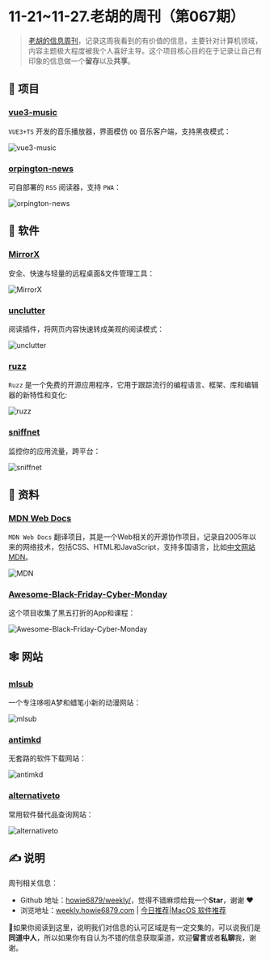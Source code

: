 # 11-21~11-27.老胡的周刊（第067期）

> [老胡的信息周刊](https://weekly.howie6879.com/)，记录这周我看到的有价值的信息，主要针对计算机领域，内容主题极大程度被我个人喜好主导。这个项目核心目的在于记录让自己有印象的信息做一个**留存**以及**共享**。

## 🎯 项目

### [vue3-music](https://github.com/SmallRuralDog/vue3-music)

`VUE3+TS` 开发的音乐播放器，界面模仿 `QQ` 音乐客户端，支持黑夜模式：

![vue3-music](https://images-1252557999.file.myqcloud.com/uPic/vue3-music.png)

### [orpington-news](https://github.com/frysztak/orpington-news)

可自部署的 `RSS` 阅读器，支持 `PWA`：

![orpington-news](https://images-1252557999.file.myqcloud.com/uPic/orpington-news.png)

## 🤖 软件

### [MirrorX](https://github.com/MirrorX-Desktop/MirrorX)

安全、快速与轻量的远程桌面&文件管理工具：

![MirrorX](https://images-1252557999.file.myqcloud.com/uPic/MirrorX.png)

### [unclutter](https://github.com/lindylearn/unclutter)

阅读插件，将网页内容快速转成美观的阅读模式：

![unclutter](https://images-1252557999.file.myqcloud.com/uPic/unclutter.png)

### [ruzz](https://github.com/vlts1/ruzz)

`Ruzz` 是一个免费的开源应用程序，它用于跟踪流行的编程语言、框架、库和编辑器的新特性和变化:

![ruzz](https://images-1252557999.file.myqcloud.com/uPic/ruzz.jpg)

### [sniffnet](https://github.com/GyulyVGC/sniffnet)

监控你的应用流量，跨平台：

![sniffnet](https://images-1252557999.file.myqcloud.com/uPic/sniffnet.jpg)

## 👀 资料

### [MDN Web Docs](https://github.com/mdn/translated-content)

`MDN Web Docs` 翻译项目，其是一个Web相关的开源协作项目，记录自2005年以来的网络技术，包括CSS、HTML和JavaScript，支持多国语言，比如[中文网站MDN](https://developer.mozilla.org/zh-CN/)。

![MDN](https://images-1252557999.file.myqcloud.com/uPic/MDN.jpg)

### [Awesome-Black-Friday-Cyber-Monday](https://github.com/trungdq88/Awesome-Black-Friday-Cyber-Monday)

这个项目收集了黑五打折的App和课程：

![Awesome-Black-Friday-Cyber-Monday](https://images-1252557999.file.myqcloud.com/uPic/Awesome-Black-Friday-Cyber-Monday.jpg)

## 🕸 网站

### [mlsub](https://mlsub.net/)

一个专注哆啦A梦和蜡笔小新的动漫网站：

![mlsub](https://images-1252557999.file.myqcloud.com/uPic/mlsub.jpg)

### [antimkd](https://antimkd.com/)

无套路的软件下载网站：

![antimkd](https://images-1252557999.file.myqcloud.com/uPic/antimkd.jpg)

### [alternativeto](https://alternativeto.net/)

常用软件替代品查询网站：

![alternativeto](https://images-1252557999.file.myqcloud.com/uPic/alternativeto.jpg)

## ✍️ 说明

周刊相关信息：

- Github 地址：[howie6879/weekly/](https://github.com/howie6879/weekly/)，觉得不错麻烦给我一个**Star**，谢谢 ❤️
- 浏览地址：[weekly.howie6879.com](https://weekly.howie6879.com) | [今日推荐](https://weekly.howie6879.com/recommend/index.html)|[MacOS 软件推荐](https://weekly.howie6879.com/soft/mac.html)

🙌如果你阅读到这里，说明我们对信息的认可区域是有一定交集的，可以说我们是**同道中人**，所以如果你有自认为不错的信息获取渠道，欢迎**留言**或者**私聊**我，谢谢。
